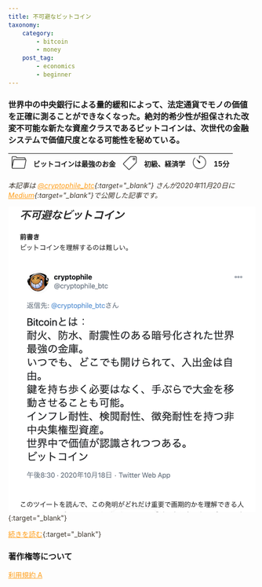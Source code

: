 ```yaml
---
title: 不可避なビットコイン
taxonomy:
    category:
        - bitcoin
        - money
    post_tag:
        - economics
        - beginner
---
```


<style>
img[alt*="Category"], 
img[alt*="Tag"], 
img[alt*="Time"] {
    width:30px;
    height:30px;
    object-fit: cover;
}
p {
    color: #3d362d;
}
p img {
    text-align:center;
}
a {
    color: #ff9f1c;
}
a:hover {
    color: #2ec4b6;
}
</style>

<script type="text/javascript" src="//ajax.googleapis.com/ajax/libs/jquery/1.10.2/jquery.min.js"></script>
<script language="JavaScript">
$(document).ready( function () {
   $("a[href^='http']:not([href*='" + location.hostname + "'])").attr('target', '_blank');
})
</script>
### 世界中の中央銀行による量的緩和によって、法定通貨でモノの価値を正確に測ることができなくなった。絶対的希少性が担保された改変不可能な新たな資産クラスであるビットコインは、次世代の金融システムで価値尺度となる可能性を秘めている。

|  ![Category](/_images/category.png)  |  ビットコインは最強のお金 |  ![Tag](/_images/tag.png)  | 初級、経済学  | ![Time](/_images/timer.png)  |  15分  |
| ---- | ---- | ---- | ---- | ---- | ---- |

*本記事は [@cryptophile_btc](https://twitter.com/cryptophile_btc/){:target="_blank"} さんが2020年11月20日に[Medium](https://medium.com/@cryptophile-btc/%E4%B8%8D%E5%8F%AF%E9%81%BF%E3%81%AA%E3%83%93%E3%83%83%E3%83%88%E3%82%B3%E3%82%A4%E3%83%B3-ee927070ae32){:target="_blank"}で公開した記事です。*

[![ ](/_images/bitcoin_is_inevitable_2.png)](https://medium.com/@cryptophile-btc/%E4%B8%8D%E5%8F%AF%E9%81%BF%E3%81%AA%E3%83%93%E3%83%83%E3%83%88%E3%82%B3%E3%82%A4%E3%83%B3-ee927070ae32){:target="_blank"}

[続きを読む](https://medium.com/@cryptophile-btc/%E4%B8%8D%E5%8F%AF%E9%81%BF%E3%81%AA%E3%83%93%E3%83%83%E3%83%88%E3%82%B3%E3%82%A4%E3%83%B3-ee927070ae32){:target="_blank"}


### 著作権等について
[利用規約 A](https://lostinbitcoin.jp/copyright/#uaa)